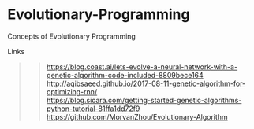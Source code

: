 # Evolutionary-Programming
Concepts of Evolutionary Programming

Links  
>> https://blog.coast.ai/lets-evolve-a-neural-network-with-a-genetic-algorithm-code-included-8809bece164  
>> http://aqibsaeed.github.io/2017-08-11-genetic-algorithm-for-optimizing-rnn/  
>> https://blog.sicara.com/getting-started-genetic-algorithms-python-tutorial-81ffa1dd72f9  
>> https://github.com/MorvanZhou/Evolutionary-Algorithm  

